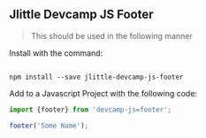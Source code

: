 ## Jlittle Devcamp JS Footer 

>This should be used in the  following manner

Install with the command:

```

npm install --save jlittle-devcamp-js-footer
```

Add to a Javascript Project with the following code:

```javascript
import {footer} from 'devcamp-js=footer';

footer('Some Name');
```
